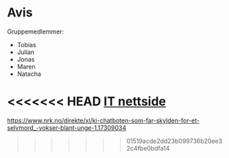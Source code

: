 # Avis 

Gruppemedlemmer:
- Tobias
- Julian
- Jonas
- Maren 
- Natacha

<<<<<<< HEAD
<a href="https://itavisen.no/">IT nettside</a>
=======
https://www.nrk.no/direkte/xl/ki-chatboten-som-far-skylden-for-et-selvmord_-vokser-blant-unge-1.17309034
>>>>>>> 01519acde2dd23b099736b20ee32c4fbe0bdfa14
